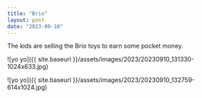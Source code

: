 ```yaml
---
title: "Brio"
layout: post
date: "2023-09-10"
---
```


The kids are selling the Brio toys to earn some pocket money.

![yo yo]({{ site.baseurl }}/assets/images/2023/20230910_131330-1024x633.jpg)

![yo yo]({{ site.baseurl }}/assets/images/2023/20230910_132759-614x1024.jpg)
